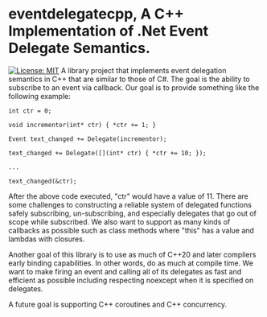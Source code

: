 # eventdelegatecpp, A C++ Implementation of .Net Event Delegate Semantics.
[![License: MIT](https://img.shields.io/badge/License-MIT-yellow.svg)](https://opensource.org/licenses/MIT)
A library project that implements event delegation semantics in C++ that are similar to
those of C#. The goal is the ability to subscribe to an event via callback. Our goal is to provide something like the following example: 

    int ctr = 0;

    void incrementor(int* ctr) { *ctr += 1; }

    Event text_changed += Delegate(incrementor);

    text_changed += Delegate([](int* ctr) { *ctr += 10; });

    ...

    text_changed(&ctr);

After the above code executed, "ctr" would have a value of 11. There are some challenges to constructing a reliable system of 
delegated functions safely subscribing, un-subscribing, and especially delegates that go out
of scope while subscribed. We also want to support as many kinds of callbacks as possible such
as class methods where "this" has a value and lambdas with closures.

Another goal of this library is to use as much of C++20 and later compilers early binding capabilities.
In other words, do as much at compile time. We want to make firing an event and calling all of its delegates
as fast and efficient as possible including respecting noexcept when it is specified on delegates.

A future goal is supporting C++ coroutines and C++ concurrency.
